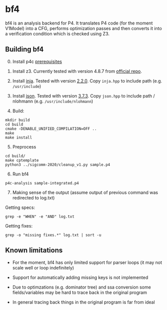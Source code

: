 # bf4

bf4 is an analysis backend for P4.
It translates P4 code (for the moment V1Model)
into a CFG, performs optimization passes
and then converts it into a verification
condition which is checked using Z3.

## Building bf4

0. Install p4c [prerequisites](../../README.md#Dependencies)
1. Install z3. Currently tested with version 4.8.7
from [official repo](https://github.com/Z3Prover/z3/releases/tag/z3-4.8.7).

2. Install [inja](https://github.com/pantor/inja). Tested
with version [2.2.0](https://github.com/pantor/inja/releases/tag/v2.2.0).
Copy `inja.hpp` to include path (e.g. `/usr/include`)

3. Install [json](https://github.com/nlohmann/json). Tested
with version [3.7.3](https://github.com/nlohmann/json/releases/tag/v3.7.3).
Copy `json.hpp` to include path / nlohmann (e.g. `/usr/include/nlohmann`)

4. Build:
```
mkdir build
cd build
cmake -DENABLE_UNIFIED_COMPILATION=OFF ..
make
make install
```

5. Preprocess
```
cd build/
make cptemplate
python3 ../sigcomm-2020/cleanup_v1.py sample.p4
```

6. Run bf4
```
p4c-analysis sample-integrated.p4
```

7. Making sense of the output (assume output of previous command was redirected to log.txt)

Getting specs:
```
grep -e "WHEN" -e "AND" log.txt
```

Getting fixes:
```
grep -o "missing fixes.*" log.txt | sort -u
```

## Known limitations

- For the moment, bf4 has only limited support for parser loops
(it may not scale well or loop indefinitely)

- Support for automatically adding missing keys is not implemented

- Due to optimzations (e.g. dominator tree) and ssa
conversion some fields/variables may be hard to trace back
in the original program

- In general tracing back things in the original program is far
from ideal